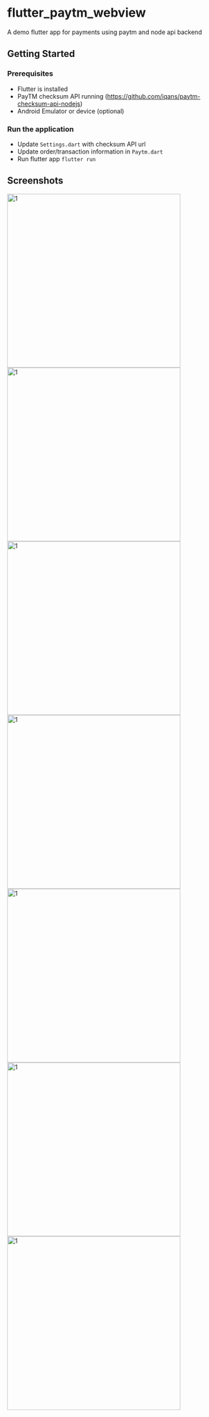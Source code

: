 # flutter_paytm_webview

A demo flutter app for payments using paytm and node api backend


## Getting Started

### Prerequisites
- Flutter is installed
- PayTM checksum API running (https://github.com/iqans/paytm-checksum-api-nodejs)
- Android Emulator or device (optional)

### Run the application
- Update `Settings.dart` with checksum API url
- Update order/transaction information in `Paytm.dart`
- Run flutter app
`flutter run`


## Screenshots

<img width="400" alt="1" src="./screenshots/1.png">
<img width="400" alt="1" src="./screenshots/2.png">
<img width="400" alt="1" src="./screenshots/3.png">
<img width="400" alt="1" src="./screenshots/4.png">
<img width="400" alt="1" src="./screenshots/5.png">
<img width="400" alt="1" src="./screenshots/6.png">
<img width="400" alt="1" src="./screenshots/7.png">